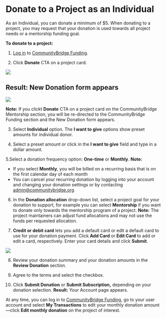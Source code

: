 # Donate to a Project as an Individual

As an Individual, you can donate a minimum of $5. When donating to a project, you may request that your donation is used towards all project needs or a mentorship funding goal.

**To donate to a project:**

1. [Log in](https://docs.linuxfoundation.org/docs/communitybridge/docs-login-to-communitybridge) to [CommunityBridge Funding](https://funding.communitybridge.org/).

2. Click **Donate** CTA on a project card.

![](https://gblobscdn.gitbook.com/assets%2Flinux-foundation-documentation%2F-M2D_dS1B24qzcG9ihj9%2F-M2DaMt_Q_N0z-RIhiqJ%2F7418565.png?generation=1584014142172992&alt=media)

## Result: New Donation form appears <a id="result-new-donation-form-appears"></a>

![](https://gblobscdn.gitbook.com/assets%2Flinux-foundation-documentation%2F-M2D_dS1B24qzcG9ihj9%2F-M2DaMtafT7HR5jX0AU2%2F7418566.png?generation=1584014142261730&alt=media)

**Note:** If you clickt **Donate** CTA on a project card on the CommunityBridge Mentorship section, you will be re-directed to the CommunityBridge Funding section and the New Donation form appears.

3. Select **Individual** option. The **I want to give** options show preset amounts for individual donor.

4. Select a preset amount or click in the **I want to give** field and type in a dollar amount.

5.Select a donation frequency option: **One-time** or **Monthly**. **Note:**

* If you select **Monthly**, you will be billed on a recurring basis that is on the first calendar day of each month
* You can cancel your recurring donation by logging into your account and changing your donation settings or by contacting [admin@communitybridge.org](mailto:admin@communitybridge.org)​

6. In the **Donation allocation** drop-down list, select a project goal for your donation to support, for example you can select **Mentorship** if you want to donate only towards the mentorship program of a project. **Note:** The project maintainers can adjust fund allocations and may not use the funds per requested allocation.

7. **Credit or debit card** lets you add a default card or edit a default card to use for your donation payment. Click **Add Card** or **Edit Card** to add or edit a card, respectively. Enter your card details and click **Submit**.

![](https://gblobscdn.gitbook.com/assets%2Flinux-foundation-documentation%2F-M2D_dS1B24qzcG9ihj9%2F-M2DaMtcU8NX44ptUawj%2F7418568.png?generation=1584014142192631&alt=media)

8. Review your donation summary and your donation amounts in the **Review Donation** section.

9. Agree to the terms and select the checkbox.

10. Click **Submit Donation** or **Submit Subscription,** depending on your donation selection. **Result:** Your Account page appears.

At any time, you can log in to [CommunityBridge Funding](https://funding.communitybridge.org/), go to your user account and select **My Transactions** to edit your monthly donation amount—click **Edit monthly donation** on the project of interest.

